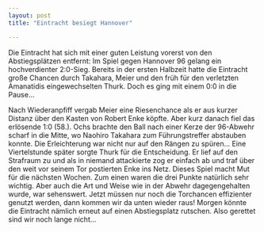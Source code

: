 ```yaml
---
layout: post
title: "Eintracht besiegt Hannover"

---
```


Die Eintracht hat sich mit einer guten Leistung vorerst von den Abstiegsplätzen entfernt: Im Spiel gegen Hannover 96 gelang ein hochverdienter 2:0-Sieg. Bereits in der ersten Halbzeit hatte die Eintracht große Chancen durch Takahara, Meier und den früh für den verletzten Amanatidis eingewechselten Thurk. Doch es ging mit einem 0:0 in die Pause...

Nach Wiederanpfiff vergab Meier eine Riesenchance als er aus kurzer Distanz über den Kasten von Robert Enke köpfte. Aber kurz danach fiel das erlösende 1:0 (58.). Ochs brachte den Ball nach einer Kerze der 96-Abwehr scharf in die Mitte, wo Naohiro Takahara zum Führungstreffer abstauben konnte. Die Erleichterung war nicht nur auf den Rängen zu spüren... Eine Viertelstunde später sorgte Thurk für die Entscheidung. Er lief auf den Strafraum zu und als in niemand attackierte zog er einfach ab und traf über den weit vor seinem Tor postierten Enke ins Netz. Dieses Spiel macht Mut für die nächsten Wochen. Zum einen waren die drei Punkte natürlich sehr wichtig. Aber auch die Art und Weise wie in der Abwehr dagegengehalten wurde, war sehenswert. Jetzt müssen nur noch die Torchancen effizienter genutzt werden, dann kommen wir da unten wieder raus! Morgen könnte die Eintracht nämlich erneut auf einen Abstiegsplatz rutschen. Also gerettet sind wir noch lange nicht...
